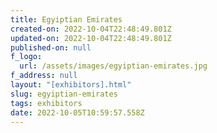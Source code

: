 ```yaml
---
title: Egyiptian Emirates
created-on: 2022-10-04T22:48:49.801Z
updated-on: 2022-10-04T22:48:49.801Z
published-on: null
f_logo:
  url: /assets/images/egyiptian-emirates.jpg
f_address: null
layout: "[exhibitors].html"
slug: egyiptian-emirates
tags: exhibitors
date: 2022-10-05T10:59:57.558Z
---
```

